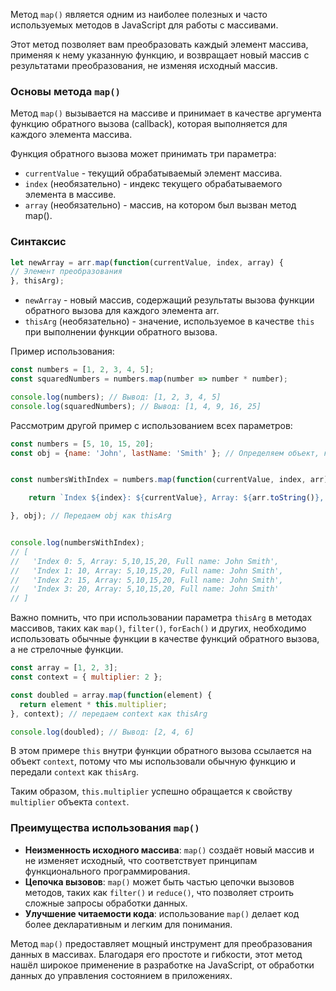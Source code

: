 Метод `map()` является одним из наиболее полезных и часто используемых методов в JavaScript для работы с массивами. 

Этот метод позволяет вам преобразовать каждый элемент массива, применяя к нему указанную функцию, и возвращает новый массив с результатами преобразования, не изменяя исходный массив.


### Основы метода `map()`

Метод `map()` вызывается на массиве и принимает в качестве аргумента функцию обратного вызова (callback), которая выполняется для каждого элемента массива. 

Функция обратного вызова может принимать три параметра:

* `currentValue` - текущий обрабатываемый элемент массива.
* `index` (необязательно) - индекс текущего обрабатываемого элемента в массиве.
* `array` (необязательно) - массив, на котором был вызван метод map().


### Синтаксис

```javascript
let newArray = arr.map(function(currentValue, index, array) {
// Элемент преобразования
}, thisArg);
```

* `newArray` - новый массив, содержащий результаты вызова функции обратного вызова для каждого элемента arr.
* `thisArg` (необязательно) - значение, используемое в качестве `this` при выполнении функции обратного вызова.


Пример использования:
```javascript
const numbers = [1, 2, 3, 4, 5];
const squaredNumbers = numbers.map(number => number * number);

console.log(numbers); // Вывод: [1, 2, 3, 4, 5]
console.log(squaredNumbers); // Вывод: [1, 4, 9, 16, 25]
```


Рассмотрим другой пример с использованием всех параметров:
```javascript
const numbers = [5, 10, 15, 20];
const obj = {name: 'John', lastName: 'Smith' }; // Определяем объект, который будет использоваться как thisArg


const numbersWithIndex = numbers.map(function(currentValue, index, arr) {

    return `Index ${index}: ${currentValue}, Array: ${arr.toString()}, Full name: ${this.name} ${this.lastName}`;

}, obj); // Передаем obj как thisArg


console.log(numbersWithIndex);
// [
//   'Index 0: 5, Array: 5,10,15,20, Full name: John Smith',
//   'Index 1: 10, Array: 5,10,15,20, Full name: John Smith',
//   'Index 2: 15, Array: 5,10,15,20, Full name: John Smith',
//   'Index 3: 20, Array: 5,10,15,20, Full name: John Smith'
// ]
```


Важно помнить, что при использовании параметра `thisArg` в методах массивов, таких как `map()`, `filter()`, `forEach()` и других, необходимо использовать обычные функции в качестве функций обратного вызова, а не стрелочные функции.

```javascript
const array = [1, 2, 3];
const context = { multiplier: 2 };

const doubled = array.map(function(element) {
  return element * this.multiplier;
}, context); // передаем context как thisArg

console.log(doubled); // Вывод: [2, 4, 6]
```

В этом примере `this` внутри функции обратного вызова ссылается на объект `context`, потому что мы использовали обычную функцию и передали `context` как `thisArg`. 

Таким образом, `this.multiplier` успешно обращается к свойству `multiplier` объекта `context`.


### Преимущества использования `map()`

* **Неизменность исходного массива**: `map()` создаёт новый массив и не изменяет исходный, что соответствует принципам функционального программирования.
* **Цепочка вызовов**: `map()` может быть частью цепочки вызовов методов, таких как `filter()` и `reduce()`, что позволяет строить сложные запросы обработки данных.
* **Улучшение читаемости кода**: использование `map()` делает код более декларативным и легким для понимания.



Метод `map()` предоставляет мощный инструмент для преобразования данных в массивах. Благодаря его простоте и гибкости, этот метод нашёл широкое применение в разработке на JavaScript, от обработки данных до управления состоянием в приложениях.
